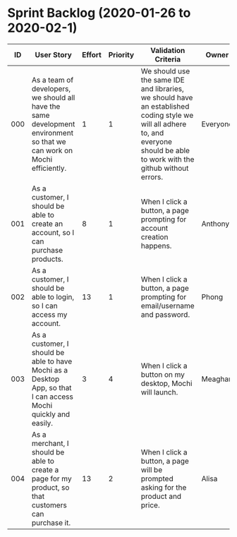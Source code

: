 # Sprint Backlog (2020-01-26 to 2020-02-1)

| ID | User Story | Effort | Priority | Validation Criteria | Owner |
|----|------------|--------|----------|---------------------|-------|
| 000 | As a team of developers, we should all have the same development environment so that we can work on Mochi efficiently. | 1 | 1 | We should use the same IDE and libraries, we should have an established coding style  we will all adhere to, and everyone should be able to work with the github without errors. | Everyone |
| 001 | As a customer, I should be able to create an account, so I can purchase products. | 8 | 1 | When I click a button, a page prompting for account creation happens. | Anthony |
| 002 | As a customer, I should be able to login, so I can access my account. | 13 | 1 | When I click a button, a page prompting for email/username and password. | Phong |
| 003 | As a customer, I should be able to have Mochi as a Desktop App, so that I can access Mochi quickly and easily. | 3 | 4 | When I click a button on my desktop, Mochi will launch. | Meaghan |
| 004 | As a merchant, I should be able to create a page for my product, so that customers can purchase it. | 13 | 2 | When I click a button, a page will be prompted asking for the product and price. | Alisa |

